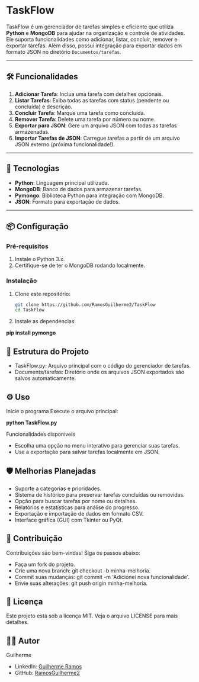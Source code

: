 # TaskFlow

TaskFlow é um gerenciador de tarefas simples e eficiente que utiliza **Python** e **MongoDB** para ajudar na organização e controle de atividades. Ele suporta funcionalidades como adicionar, listar, concluir, remover e exportar tarefas. Além disso, possui integração para exportar dados em formato JSON no diretório `Documentos/tarefas`.

---

## 🛠️ Funcionalidades

1. **Adicionar Tarefa**: Inclua uma tarefa com detalhes opcionais.
2. **Listar Tarefas**: Exiba todas as tarefas com status (pendente ou concluída) e descrição.
3. **Concluir Tarefa**: Marque uma tarefa como concluída.
4. **Remover Tarefa**: Delete uma tarefa por número ou nome.
5. **Exportar para JSON**: Gere um arquivo JSON com todas as tarefas armazenadas.
6. **Importar Tarefas de JSON**: Carregue tarefas a partir de um arquivo JSON externo (próxima funcionalidade!).

---

## 🚀 Tecnologias

- **Python**: Linguagem principal utilizada.
- **MongoDB**: Banco de dados para armazenar tarefas.
- **Pymongo**: Biblioteca Python para integração com MongoDB.
- **JSON**: Formato para exportação de dados.

---

## 📦 Configuração

### Pré-requisitos
1. Instale o Python 3.x.
2. Certifique-se de ter o MongoDB rodando localmente.

### Instalação
1. Clone este repositório:
   ```bash
   git clone https://github.com/RamosGuilherme2/TaskFlow
   cd TaskFlow

2. Instale as dependencias:

**pip install pymongo**

## 📂 Estrutura do Projeto
- TaskFlow.py: Arquivo principal com o código do gerenciador de tarefas.
- Documents/tarefas: Diretório onde os arquivos JSON exportados são salvos automaticamente.

## ⚙️ Uso
Inicie o programa
Execute o arquivo principal:

**python TaskFlow.py**


Funcionalidades disponíveis
- Escolha uma opção no menu interativo para gerenciar suas tarefas.
- Use a exportação para salvar tarefas localmente em JSON.

## 🛡️ Melhorias Planejadas
- Suporte a categorias e prioridades.
- Sistema de histórico para preservar tarefas concluídas ou removidas.
- Opção para buscar tarefas por nome ou detalhes.
- Relatórios e estatísticas para análise do progresso.
- Exportação e importação de dados em formato CSV.
- Interface gráfica (GUI) com Tkinter ou PyQt.

## 🤝 Contribuição
Contribuições são bem-vindas! Siga os passos abaixo:
- Faça um fork do projeto.
- Crie uma nova branch: git checkout -b minha-melhoria.
- Commit suas mudanças: git commit -m 'Adicionei nova funcionalidade'.
- Envie suas alterações: git push origin minha-melhoria.

## 📄 Licença
Este projeto está sob a licença MIT. Veja o arquivo LICENSE para mais detalhes.

## 🧑‍💻 Autor
Guilherme
- LinkedIn: [Guilherme Ramos](https://www.linkedin.com/in/guilherme-ramos-90517b235/)
- GitHub: [RamosGuilherme2](https://github.com/RamosGuilherme2)















